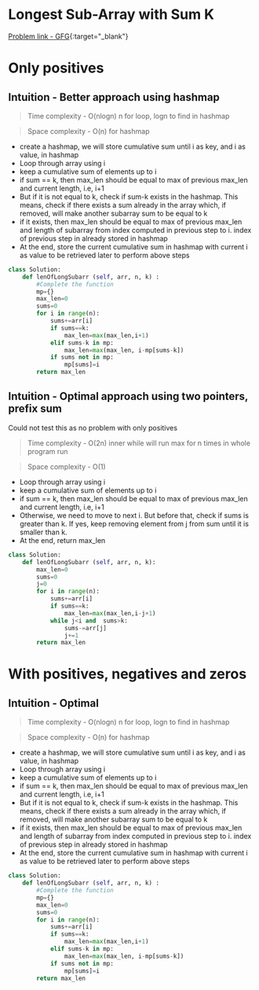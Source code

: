 # Longest Sub-Array with Sum K

[Problem link - GFG](https://www.geeksforgeeks.org/problems/longest-sub-array-with-sum-k0809/1){:target="_blank"}


# Only positives

## Intuition - Better approach using hashmap

> Time complexity - O(nlogn) n for loop, logn to find in hashmap

> Space complexity - O(n) for hashmap

- create a hashmap, we will store cumulative sum until i as key, and i as value, in hashmap
- Loop through array using i
- keep a cumulative sum of elements up to i
- if sum == k, then max_len should be equal to max of previous max_len and current length, i.e, i+1
- But if it is not equal to k, check if sum-k exists in the hashmap. This means, check if there exists a sum already in the array which, if removed, will make another subarray sum to be equal to k
- if it exists, then max_len should be equal to max of previous max_len and length of subarray from index computed in previous step to i. index of previous step in already stored in hashmap
- At the end, store the current cumulative sum in hashmap with current i as value to be retrieved later to perform above steps

```py
class Solution:
    def lenOfLongSubarr (self, arr, n, k) : 
        #Complete the function
        mp={}
        max_len=0
        sums=0
        for i in range(n):
            sums+=arr[i]
            if sums==k:
                max_len=max(max_len,i+1)
            elif sums-k in mp:
                max_len=max(max_len, i-mp[sums-k])
            if sums not in mp:
                mp[sums]=i
        return max_len
```

## Intuition - Optimal approach using two pointers, prefix sum

Could not test this as no problem with only positives

> Time complexity - O(2n) inner while will run max for n times in whole program run

> Space complexity - O(1)

- Loop through array using i
- keep a cumulative sum of elements up to i
- if sum == k, then max_len should be equal to max of previous max_len and current length, i.e, i+1
- Otherwise, we need to move to next i. But before that, check if sums is greater than k. If yes, keep removing element from j from sum until it is smaller than k.
- At the end, return max_len

```py
class Solution:
    def lenOfLongSubarr (self, arr, n, k):
        max_len=0
        sums=0
        j=0
        for i in range(n):
            sums+=arr[i]
            if sums==k:
                max_len=max(max_len,i-j+1)
            while j<i and  sums>k:
                sums-=arr[j]
                j+=1
        return max_len
```

# With positives, negatives and zeros

## Intuition - Optimal

> Time complexity - O(nlogn) n for loop, logn to find in hashmap

> Space complexity - O(n) for hashmap

- create a hashmap, we will store cumulative sum until i as key, and i as value, in hashmap
- Loop through array using i
- keep a cumulative sum of elements up to i
- if sum == k, then max_len should be equal to max of previous max_len and current length, i.e, i+1
- But if it is not equal to k, check if sum-k exists in the hashmap. This means, check if there exists a sum already in the array which, if removed, will make another subarray sum to be equal to k
- if it exists, then max_len should be equal to max of previous max_len and length of subarray from index computed in previous step to i. index of previous step in already stored in hashmap
- At the end, store the current cumulative sum in hashmap with current i as value to be retrieved later to perform above steps

```py
class Solution:
    def lenOfLongSubarr (self, arr, n, k) : 
        #Complete the function
        mp={}
        max_len=0
        sums=0
        for i in range(n):
            sums+=arr[i]
            if sums==k:
                max_len=max(max_len,i+1)
            elif sums-k in mp:
                max_len=max(max_len, i-mp[sums-k])
            if sums not in mp:
                mp[sums]=i
        return max_len
```